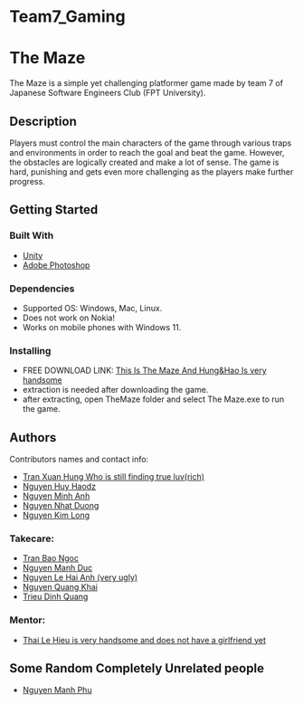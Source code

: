 # Team7_Gaming
# The Maze

The Maze is a simple yet challenging platformer game made by team 7 of Japanese Software Engineers Club (FPT University).

## Description

Players must control the main characters of the game through various traps and environments in order to reach the goal and beat the game. However, the obstacles are logically created and make a lot of sense. The game is hard, punishing and gets even more challenging as the players make further progress.  

## Getting Started

### Built With

* [Unity](https://unity.com/)
* [Adobe Photoshop](https://www.adobe.com/vn_en/products/photoshop.html)

### Dependencies

* Supported OS: Windows, Mac, Linux.
* Does not work on Nokia!
* Works on mobile phones with Windows 11.

### Installing

* FREE DOWNLOAD LINK: [This Is The Maze And Hung&Hao Is very handsome](https://detizei-01.itch.io/the-maze?fbclid=IwAR2KDo86edi4xyvj2LL8iMjQD5OP7uOMDFPYEnyr8d8r6s5AH6-OAf0PaJ0)
* extraction is needed after downloading the game.
* after extracting, open TheMaze folder and select The Maze.exe to run the game.

## Authors

Contributors names and contact info:
* [Tran Xuan Hung Who is still finding true luv(rich)](https://www.facebook.com/profile.php?id=100037656913421)
* [Nguyen Huy Haodz](https://www.facebook.com/nhhao27)
* [Nguyen Minh Anh](https://www.facebook.com/profile.php?id=100011291052091)
* [Nguyen Nhat Duong](https://www.facebook.com/profile.php?id=61552396784841)
* [Nguyen Kim Long](https://www.facebook.com/lac.cu.7712)

### Takecare:
* [Tran Bao Ngoc](https://www.facebook.com/profile.php?id=100010946880692)
* [Nguyen Manh Duc](https://www.facebook.com/profile.php?id=100033463305478)
* [Nguyen Le Hai Anh (very ugly)](https://www.facebook.com/113han004)
* [Nguyen Quang Khai](https://www.facebook.com/profile.php?id=100081790451971)
* [Trieu Dinh Quang](https://www.facebook.com/quang27112002)

### Mentor:
* [Thai Le Hieu is very handsome and does not have a girlfriend yet](https://www.facebook.com/profile.php?id=100081955779154)

## Some Random Completely Unrelated people
* [Nguyen Manh Phu](https://www.facebook.com/arthur.105.204)

